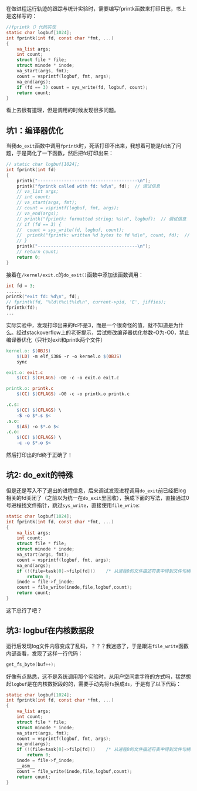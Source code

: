 在做进程运行轨迹的跟踪与统计实验时，需要编写fprintk函数来打印日志，书上是这样写的：
```c
//fprintk（）代码实现
static char logbuf[1024];
int fprintk(int fd, const char *fmt, ...)
{
	va_list args;
	int count;
	struct file * file;
	struct minode * inode;
	va_start(args, fmt);
	count = vsprintf(logbuf, fmt, args);
	va_end(args);
	if (fd == 3) count = sys_write(fd, logbuf, count);
	return count;
}
```
看上去很有道理，但是调用的时候发现很多问题。
## 坑1：编译器优化
当我`do_exit`函数中调用`fprintk`时，死活打印不出来，我想着可能是fd出了问题，于是简化了一下函数，然后把fd打印出来：
```c
// static char logbuf[1024];
int fprintk(int fd)
{
	printk("--------------------------------------\n");
	printk("fprintk called with fd: %d\n", fd);  // 调试信息
	// va_list args;
	// int count;
	// va_start(args, fmt);
	// count = vsprintf(logbuf, fmt, args);
	// va_end(args);
	// printk("fprintk: formatted string: %s\n", logbuf);  // 调试信息
	// if (fd == 3) {
	// 	count = sys_write(fd, logbuf, count);
	// 	printk("fprintk: written %d bytes to fd %d\n", count, fd);  // 调试信息
	// }
	printk("--------------------------------------\n");
	// return count;
	return 0;
}
```
接着在`/kernel/exit.c`的`do_exit()`函数中添加该函数调用：
```c
int fd = 3;
......
printk("exit fd: %d\n", fd);
// fprintk(fd, "%ld\t%c\t%ld\n", current->pid, 'E', jiffies);
fprintk(fd);
...
```
实际实验中，发现打印出来的fd不是3，而是一个很奇怪的值，就不知道是为什么。经过stackoverflow上的老哥提示，尝试修改编译器优化参数-O为-O0，禁止编译器优化（只针对exit和printk两个文件）
```makefile
kernel.o: $(OBJS)
	$(LD) -m elf_i386 -r -o kernel.o $(OBJS)
	sync

exit.o: exit.c
	$(CC) $(CFLAGS) -O0 -c -o exit.o exit.c

printk.o: printk.c
	$(CC) $(CFLAGS) -O0 -c -o printk.o printk.c

.c.s:
	$(CC) $(CFLAGS) \
	-S -o $*.s $<
.s.o:
	$(AS) -o $*.o $<
.c.o:
	$(CC) $(CFLAGS) \
	-c -o $*.o $<
```
然后打印出的fd终于正确了！
## 坑2: do_exit的特殊
但是还是写入不了退出的进程信息，后来调试发现进程调用`do_exit`前已经把log相关的fd关闭了（之前以为统一在`do_exit`里回收），换成下面的写法，直接通过0号进程找文件指针，跳过`sys_write`，直接使用`file_write`:
```c
static char logbuf[1024];
int fprintk(int fd, const char *fmt, ...)
{
	va_list args;
	int count;
	struct file * file;
	struct minode * inode;
	va_start(args, fmt);
	count = vsprintf(logbuf, fmt, args);
	va_end(args);
	if (!(file=task[0]->filp[fd]))    /* 从进程0的文件描述符表中得到文件句柄 */
        return 0;
	inode = file->f_inode;
	count = file_write(inode,file,logbuf,count);
	return count;
}
```
这下总行了吧？
## 坑3: logbuf在内核数据段
运行后发现log文件内容变成了乱码，？？？我迷惑了，于是跟进`file_write`函数内部查看，发现了这样一行代码：
```c
get_fs_byte(buf++);
```
好像有点熟悉，这不是系统调用那个实验时，从用户空间拿字符的方式吗，猛然想起`logbuf`是在内核数据段的的，需要手动先将`fs`换成`ds`，于是有了以下代码：
```c
static char logbuf[1024];
int fprintk(int fd, const char *fmt, ...)
{
	va_list args;
	int count;
	struct file * file;
	struct minode * inode;
	va_start(args, fmt);
	count = vsprintf(logbuf, fmt, args);
	va_end(args);
	if (!(file=task[0]->filp[fd]))    /* 从进程0的文件描述符表中得到文件句柄 */
        return 0;
	inode = file->f_inode;
	__asm__
	count = file_write(inode,file,logbuf,count);
	return count;
}
```

